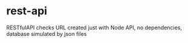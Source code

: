 # rest-api
RESTfulAPI checks URL created just with Node API, no dependencies, database simulated by json files
